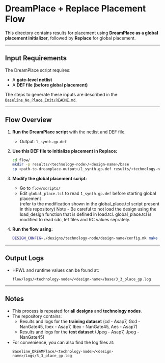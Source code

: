 # DreamPlace + Replace Placement Flow

This directory contains results for placement using **DreamPlace as a global placement initializer**, followed by **Replace** for global placement.

---

## Input Requirements

The DreamPlace script requires:
- A **gate-level netlist**
- A **DEF file (before global placement)**

The steps to generate these inputs are described in the [`Baseline_No_Place_Init/README.md`](../Baseline_No_Place_Init/README.md).

---

## Flow Overview

1. **Run the DreamPlace script** with the netlist and DEF file.
   - Output: `1_synth.gp.def`

2. **Use this DEF file to initialize placement in Replace:**
   ```bash
   cd flow/
   mkdir -p results/<technology-node>/<design-name>/base
   cp <path-to-dreamplace-output>/1_synth.gp.def results/<technology-node>/<design-name>/base/
   ```

3. **Modify the global placement script:**
   - Go to `flow/scripts/`
   - Edit `global_place.tcl` to read `1_synth.gp.def` before starting global placement  
     (refer to the modification shown in the global_place.tcl script present in this repository)
     Note - Be careful to not load the design using the load_design function that is defined in load.tcl. global_place.tcl is modified to read sdc, lef files and RC values seprately.

4. **Run the flow using:**
   ```bash
   DESIGN_CONFIG=./designs/technology-node/design-name/config.mk make
   ```

---

## Output Logs

- HPWL and runtime values can be found at:
  ```
  flow/logs/<technology-node>/<design-name>/base/3_3_place_gp.log
  ```

---

##  Notes

- This process is repeated for **all designs** and **technology nodes**.
- The repository contains:
  - Results and logs for the **training dataset** (cd - Asap7, Gcd - NanGate45, Ibex - Asap7, Ibex - NanGate45, Aes - Asap7)
  - Results and logs for the **test dataset** (Jpeg - Asap7, Jpeg - NanGate45)
- For convenience, you can also find the log files at:
  ```
  Baseline_DREAMPlace/<technology-node>/<design-name>/Logs/3_3_place_gp.log
  ```
